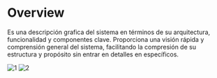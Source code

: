 # Overview
Es una descripción grafica del sistema en términos de su arquitectura, funcionalidad y componentes clave. Proporciona una visión rápida y comprensión general del sistema, facilitando la compresión de su estructura y propósito sin entrar en detalles en específicos.

![1](https://github.com/Clarivident3/Proyecto-001/assets/145577399/bc267dad-a7e6-461c-8913-62ad0788ad28)
![2](https://github.com/Clarivident3/Proyecto-001/assets/145577399/162a9be0-077a-4e8f-9496-22bb1e19f387)

